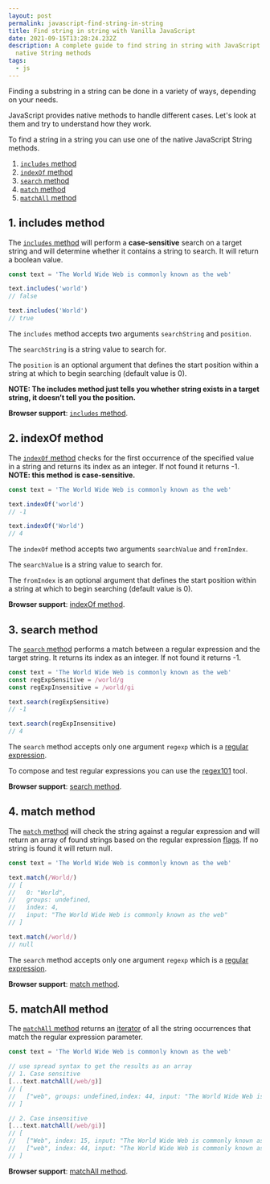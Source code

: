 ```yaml
---
layout: post
permalink: javascript-find-string-in-string
title: Find string in string with Vanilla JavaScript
date: 2021-09-15T13:28:24.232Z
description: A complete guide to find string in string with JavaScript using the
  native String methods
tags:
  - js
---
```


Finding a substring in a string can be done in a variety of ways, depending on your needs.

JavaScript provides native methods to handle different cases. Let's look at them and try to understand how they work.

To find a string in a string you can use one of the native JavaScript String methods.

1. [`includes` method](#1-includes-method)
2. [`indexOf` method](#2-indexof-method)
3. [`search` method](#3-search-method)
4. [`match` method](#4-match-method)
5. [`matchAll` method](#5-matchall-method)

## 1. includes method

The [`includes` method](https://developer.mozilla.org/en-US/docs/Web/JavaScript/Reference/Global_Objects/String/includes) will perform a **case-sensitive** search on a target string and will determine whether it contains a string to search. It will return a boolean value.

```javascript
const text = 'The World Wide Web is commonly known as the web'

text.includes('world')
// false

text.includes('World')
// true
```

The `includes` method accepts two arguments `searchString` and `position`.

The `searchString` is a string value to search for.

The `position` is an optional argument that defines the start position within a string at which to begin searching (default value is 0).

**NOTE: The includes method just tells you whether string exists in a target string, it doesn’t tell you the position.**

**Browser support**: [`includes` method](https://caniuse.com/es6-string-includes).

## 2. indexOf method

The [`indexOf` method](https://developer.mozilla.org/en-US/docs/Web/JavaScript/Reference/Global_Objects/String/indexOf) checks for the first occurrence of the specified value in a string and returns its index as an integer. If not found it returns -1. **NOTE: this method is case-sensitive.**

```javascript
const text = 'The World Wide Web is commonly known as the web'

text.indexOf('world')
// -1

text.indexOf('World')
// 4
```

The `indexOf` method accepts two arguments `searchValue` and `fromIndex`.

The `searchValue` is a string value to search for.

The `fromIndex` is an optional argument that defines the start position within a string at which to begin searching (default value is 0).

**Browser support**: [indexOf method](https://caniuse.com/mdn-javascript_builtins_string_indexof).

## 3. search method

The [`search` method](https://developer.mozilla.org/en-US/docs/Web/JavaScript/Reference/Global_Objects/String/search) performs a match between a regular expression and the target string. It returns its index as an integer. If not found it returns -1.

```javascript
const text = 'The World Wide Web is commonly known as the web'
const regExpSensitive = /world/g
const regExpInsensitive = /world/gi

text.search(regExpSensitive)
// -1

text.search(regExpInsensitive)
// 4
```

The `search` method accepts only one argument `regexp` which is a [regular expression](https://developer.mozilla.org/en-US/docs/Web/JavaScript/Guide/Regular_Expressions).

To compose and test regular expressions you can use the [regex101](https://regex101.com/) tool.

**Browser support**: [search method](https://caniuse.com/mdn-javascript_builtins_string_search).

## 4. match method

The [`match` method](https://developer.mozilla.org/en-US/docs/Web/JavaScript/Reference/Global_Objects/String/match) will check the string against a regular expression and will return an array of found strings based on the regular expression [flags](https://developer.mozilla.org/en-US/docs/Web/JavaScript/Reference/Global_Objects/String/match#return_value). If no string is found it will return null.

```javascript
const text = 'The World Wide Web is commonly known as the web'

text.match(/World/)
// [
//   0: "World",
//   groups: undefined,
//   index: 4,
//   input: "The World Wide Web is commonly known as the web"
// ]

text.match(/world/)
// null
```

The `search` method accepts only one argument `regexp` which is a [regular expression](https://developer.mozilla.org/en-US/docs/Web/JavaScript/Guide/Regular_Expressions).

**Browser support**: [match method](https://caniuse.com/mdn-javascript_builtins_string_match). 

## 5. matchAll method

The [`matchAll` method](https://developer.mozilla.org/en-US/docs/Web/JavaScript/Reference/Global_Objects/String/matchAll) returns an [iterator](https://developer.mozilla.org/en-US/docs/Web/JavaScript/Guide/Iterators_and_Generators) of all the string occurrences that match the regular expression parameter.

```javascript
const text = 'The World Wide Web is commonly known as the web'

// use spread syntax to get the results as an array
// 1. Case sensitive
[...text.matchAll(/web/g)]
// [
//   ["web", groups: undefined,index: 44, input: "The World Wide Web is commonly known as the web"]
// ]

// 2. Case insensitive
[...text.matchAll(/web/gi)]
// [
//   ["Web", index: 15, input: "The World Wide Web is commonly known as the web", groups: undefined],
//   ["web", index: 44, input: "The World Wide Web is commonly known as the web", groups: undefined]
// ]
```

**Browser support**: [matchAll method](https://caniuse.com/mdn-javascript_builtins_string_matchall).